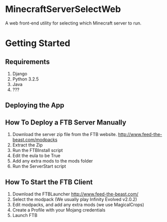 # MinecraftServerSelectWeb
A web front-end utility for selecting which Minecraft server to run.

# Getting Started

## Requirements
 1. Django
 2. Python 3.2.5
 3. Java
 4. ???
 
## Deploying the App

## How To Deploy a FTB Server Manually

1. Download the server zip file from the FTB website. http://www.feed-the-beast.com/modpacks
2. Extract the Zip
3. Run the FTBInstall script
4. Edit the eula to be True
5. Add any extra mods to the mods folder
6. Run the ServerStart script

## How To Start the FTB Client

1. Download the FTBLauncher http://www.feed-the-beast.com/
2. Select the modpack (We usually play Infinity Evolved v2.0.2)
3. Edit modpacks, and add any extra mods (we use MagicalCrops)
4. Create a Profile with your Mojang credentials
5. Launch FTB
